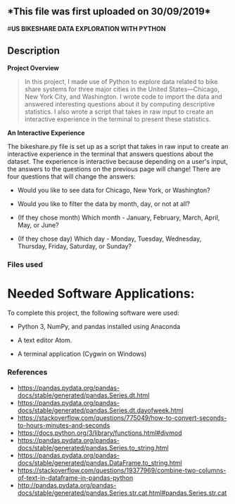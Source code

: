 ## \*This file was first uploaded on 30/09/2019\*


#**US BIKESHARE DATA EXPLORATION WITH PYTHON**

## Description

**Project Overview**


>In this project, I made use of Python to explore data related to bike share systems for three major cities in the United States—Chicago, New York City, and Washington. I wrote code to import the data and answered interesting questions about it by computing descriptive statistics. I also wrote a script that takes in raw input to create an interactive experience in the terminal to present these statistics.



**An Interactive Experience**



The bikeshare.py file is set up as a script that takes in raw input to create an interactive experience in the terminal that answers questions about the dataset. The experience is interactive because depending on a user's input, the answers to the questions on the previous page will change! There are four questions that will change the answers:

* 	Would you like to see data for Chicago, New York, or Washington?

* 	Would you like to filter the data by month, day, or not at all?

* 	(If they chose month) Which month - January, February, March, April, May, or June?

* 	(If they chose day) Which day - Monday, Tuesday, Wednesday, Thursday, Friday, Saturday, or Sunday?


### Files used


# Needed Software Applications:

To complete this project, the following software were used:

* 	Python 3, NumPy, and pandas installed using Anaconda

* 	A text editor Atom.

* 	A terminal application (Cygwin on Windows)

### References

* 	https://pandas.pydata.org/pandas-docs/stable/generated/pandas.Series.dt.html
* 	https://pandas.pydata.org/pandas-docs/stable/generated/pandas.Series.dt.dayofweek.html
* 	https://stackoverflow.com/questions/775049/how-to-convert-seconds-to-hours-minutes-and-seconds
* 	https://docs.python.org/3/library/functions.html#divmod
* 	https://pandas.pydata.org/pandas-docs/stable/generated/pandas.Series.to_string.html
* 	https://pandas.pydata.org/pandas-docs/stable/generated/pandas.DataFrame.to_string.html
* 	https://stackoverflow.com/questions/19377969/combine-two-columns-of-text-in-dataframe-in-pandas-python
* 	http://pandas.pydata.org/pandas-docs/stable/generated/pandas.Series.str.cat.html#pandas.Series.str.cat
